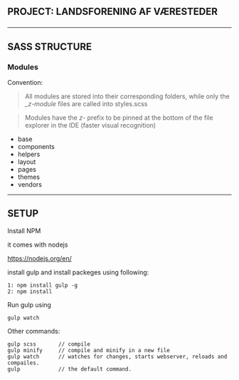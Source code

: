 ## PROJECT: LANDSFORENING AF VÆRESTEDER
### 

---

## SASS STRUCTURE

### Modules

Convention:
> All modules are stored into their corresponding folders, while only the _*_z-module*_ files are called into styles.scss

> Modules have the _*z-*_ prefix to be pinned at the bottom of the file explorer in the IDE (faster visual recognition)

* base
* components
* helpers
* layout
* pages
* themes
* vendors

---

## SETUP
Install NPM 

it comes with nodejs

https://nodejs.org/en/

install gulp and install packeges using following:

    1: npm install gulp -g
    2: npm install

Run gulp using

    gulp watch
    

Other commands: 

    gulp scss       // compile
    gulp minify     // compile and minify in a new file
    gulp watch      // watches for changes, starts webserver, reloads and compailes.
    gulp            // the default command.
